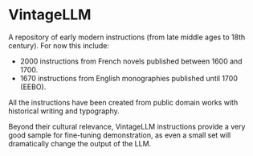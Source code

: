 # VintageLLM
A repository of early modern instructions (from late middle ages to 18th century). For now this include:
* 2000 instructions from French novels published between 1600 and 1700.
* 1670 instructions from English monographies published until 1700 (EEBO).

All the instructions have been created from public domain works with historical writing and typography. 

Beyond their cultural relevance, VintageLLM instructions provide a very good sample for fine-tuning demonstration, as even a small set will dramatically change the output of the LLM.


